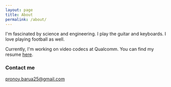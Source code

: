 ```yaml
---
layout: page
title: About
permalink: /about/
---
```


I'm fascinated by science and engineering. I play the guitar and keyboards. I love playing football as well. 

Currently, I'm working on video codecs at Qualcomm. You can find my resume [here](https://pronoy-barua.github.io/resume-website.pdf "Pronoy's Resume").


### Contact me

[pronoy.barua25@gmail.com](mailto:pronoy.barua25@gmail.com)

